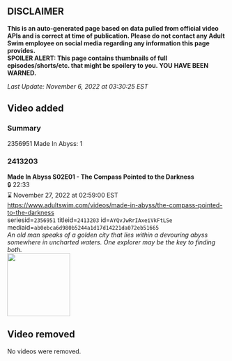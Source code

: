 ## DISCLAIMER
**This is an auto-generated page based on data pulled from official video APIs and is correct at time of publication. Please do not contact any Adult Swim employee on social media regarding any information this page provides.**  
**SPOILER ALERT: This page contains thumbnails of full episodes/shorts/etc. that might be spoilery to you. YOU HAVE BEEN WARNED.**  

_Last Update: November 6, 2022 at 03:30:25 EST_
## Video added
### Summary
2356951 Made In Abyss: 1  
### 2413203
**Made In Abyss S02E01 - The Compass Pointed to the Darkness**  
 🔒 22:33  
⌛ November 27, 2022 at 02:59:00 EST  
https://www.adultswim.com/videos/made-in-abyss/the-compass-pointed-to-the-darkness  
seriesid=`2356951` titleid=`2413203` id=`AYQvJwRrIAxeiVkFtLSe` mediaid=`ab0ebca6d980b5244a1d17d14221da072eb51665`  
_An old man speaks of a golden city that lies within a devouring abyss somewhere in uncharted waters. One explorer may be the key to finding both._  
<a href="https://media.cdn.adultswim.com/uploads/20221031/thumbnails/2_2210311346272-MadeInAbyss_14_201_TheCompassPointedToTheDarkness.png"><img src="https://media.cdn.adultswim.com/uploads/20221031/thumbnails/2_2210311346272-MadeInAbyss_14_201_TheCompassPointedToTheDarkness.png" height="144px" /></a>
## Video removed
No videos were removed.  
